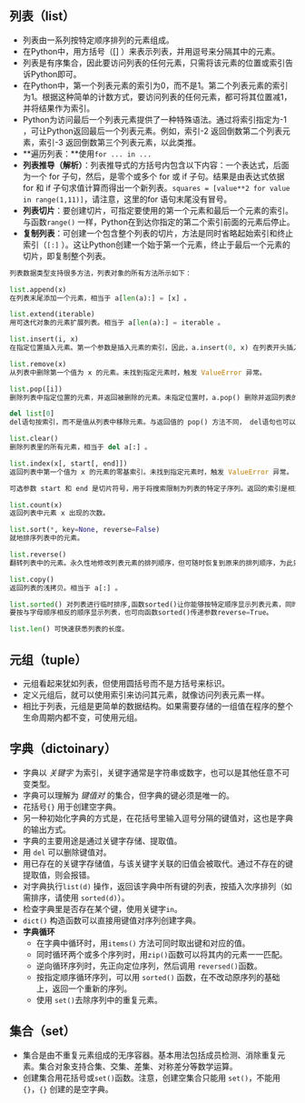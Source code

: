 ## 列表（list）

- 列表由一系列按特定顺序排列的元素组成。
- 在Python中，用方括号（[] ）来表示列表，并用逗号来分隔其中的元素。
- 列表是有序集合，因此要访问列表的任何元素，只需将该元素的位置或索引告诉Python即可。
- 在Python中，第一个列表元素的索引为0，而不是1。第二个列表元素的索引为1。根据这种简单的计数方式，要访问列表的任何元素，都可将其位置减1，并将结果作为索引。
- Python为访问最后一个列表元素提供了一种特殊语法。通过将索引指定为-1 ，可让Python返回最后一个列表元素。例如，索引-2 返回倒数第二个列表元素，索引-3 返回倒数第三个列表元素，以此类推。
- **遍历列表：**使用`for ... in ...`
- **列表推导（解析）**：列表推导式的方括号内包含以下内容：一个表达式，后面为一个 for 子句，然后，是零个或多个 for 或 if 子句。结果是由表达式依据 for 和 if 子句求值计算而得出一个新列表。`squares = [value**2 for value in range(1,11)]`，请注意，这里的for 语句末尾没有冒号。
- **列表切片**：要创建切片，可指定要使用的第一个元素和最后一个元素的索引。与函数`range()` 一样，Python在到达你指定的第二个索引前面的元素后停止。
- **复制列表**：可创建一个包含整个列表的切片，方法是同时省略起始索引和终止索引（`[:]` ）。这让Python创建一个始于第一个元素，终止于最后一个元素的切片，即复制整个列表。
```python
列表数据类型支持很多方法，列表对象的所有方法所示如下：

list.append(x)
在列表末尾添加一个元素，相当于 a[len(a):] = [x] 。

list.extend(iterable)
用可迭代对象的元素扩展列表。相当于 a[len(a):] = iterable 。

list.insert(i, x)
在指定位置插入元素。第一个参数是插入元素的索引，因此，a.insert(0, x) 在列表开头插入元素， a.insert(len(a), x) 等同于 a.append(x) 。

list.remove(x)
从列表中删除第一个值为 x 的元素。未找到指定元素时，触发 ValueError 异常。

list.pop([i])
删除列表中指定位置的元素，并返回被删除的元素。未指定位置时，a.pop() 删除并返回列表的最后一个元素。（方法签名中 i 两边的方括号表示该参数是可选的，不是要求输入方括号。这种表示法常见于 Python 参考库）。

del list[0]
del语句按索引，而不是值从列表中移除元素。与返回值的 pop() 方法不同， del语句也可以从列表中移除切片，或清空整个列表（之前是将空列表赋值给切片）。 

list.clear()
删除列表里的所有元素，相当于 del a[:] 。

list.index(x[, start[, end]])
返回列表中第一个值为 x 的元素的零基索引。未找到指定元素时，触发 ValueError 异常。

可选参数 start 和 end 是切片符号，用于将搜索限制为列表的特定子序列。返回的索引是相对于整个序列的开始计算的，而不是 start 参数。

list.count(x)
返回列表中元素 x 出现的次数。

list.sort(*, key=None, reverse=False)
就地排序列表中的元素。

list.reverse()
翻转列表中的元素。永久性地修改列表元素的排列顺序，但可随时恢复到原来的排列顺序，为此只需对列表再次调用reverse() 即可。

list.copy()
返回列表的浅拷贝。相当于 a[:] 。

list.sorted() 对列表进行临时排序,函数sorted()让你能够按特定顺序显示列表元素，同时不影响它们在列表中的原始排列顺序。
要按与字母顺序相反的顺序显示列表，也可向函数sorted()传递参数reverse=True。

list.len() 可快速获悉列表的长度。
```
## 元组（tuple）

- 元组看起来犹如列表，但使用圆括号而不是方括号来标识。
- 定义元组后，就可以使用索引来访问其元素，就像访问列表元素一样。
- 相比于列表，元组是更简单的数据结构。如果需要存储的一组值在程序的整个生命周期内都不变，可使用元组。
## 字典（dictoinary）

- 字典以 _关键字_ 为索引，关键字通常是字符串或数字，也可以是其他任意不可变类型。
- 字典可以理解为 _键值对_ 的集合，但字典的键必须是唯一的。
- 花括号`{}` 用于创建空字典。
- 另一种初始化字典的方式是，在花括号里输入逗号分隔的键值对，这也是字典的输出方式。
- 字典的主要用途是通过关键字存储、提取值。
- 用 `del` 可以删除键值对。
- 用已存在的关键字存储值，与该关键字关联的旧值会被取代。通过不存在的键提取值，则会报错。
- 对字典执行`list(d)` 操作，返回该字典中所有键的列表，按插入次序排列（如需排序，请使用 `sorted(d)`）。
- 检查字典里是否存在某个键，使用关键字`in`。
- `dict()` 构造函数可以直接用键值对序列创建字典。
- **字典循环**
   - 在字典中循环时，用`items()` 方法可同时取出键和对应的值。
   - 同时循环两个或多个序列时，用`zip()`函数可以将其内的元素一一匹配。
   - 逆向循环序列时，先正向定位序列，然后调用 `reversed()`函数。
   - 按指定顺序循环序列，可以用 `sorted()` 函数，在不改动原序列的基础上，返回一个重新的序列。
   - 使用 `set()`去除序列中的重复元素。

## 集合（set）

- 集合是由不重复元素组成的无序容器。基本用法包括成员检测、消除重复元素。集合对象支持合集、交集、差集、对称差分等数学运算。
- 创建集合用花括号或`set()`函数。注意，创建空集合只能用 `set()`，不能用 `{}`，`{}` 创建的是空字典。
